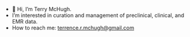 - 👋  Hi, I’m Terry McHugh.
- I’m interested in curation and management of preclinical, clinical, and EMR data.
- How to reach me: terrence.r.mchugh@gmail.com

<!---
trmchugh/trmchugh is a ✨ special ✨ repository because its `README.md` (this file) appears on your GitHub profile.
You can click the Preview link to take a look at your changes.
--->
